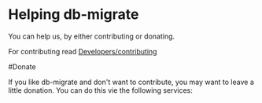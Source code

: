 # Helping db-migrate

You can help us, by either contributing or donating.

For contributing read [Developers/contributing](Developers/contributing.md)

#Donate

If you like db-migrate and don't want to contribute, you may want to leave a
little donation.
You can do this vie the following services:
